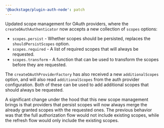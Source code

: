 ```yaml
---
'@backstage/plugin-auth-node': patch
---
```


Updated scope management for OAuth providers, where the `createOAuthAuthenticator` now accepts a new collection of `scopes` options:

- `scopes.persist` - Whether scopes should be persisted, replaces the `shouldPersistScopes` option.
- `scopes.required` - A list of required scopes that will always be requested.
- `scopes.transform` - A function that can be used to transform the scopes before they are requested.

The `createOAuthProviderFactory` has also received a new `additionalScopes` option, and will also read `additionalScopes` from the auth provider configuration. Both of these can be used to add additional scopes that should always be requested.

A significant change under the hood that this new scope management brings is that providers that persist scopes will now always merge the already granted scopes with the requested ones. The previous behavior was that the full authorization flow would not include existing scopes, while the refresh flow would only include the existing scopes.
